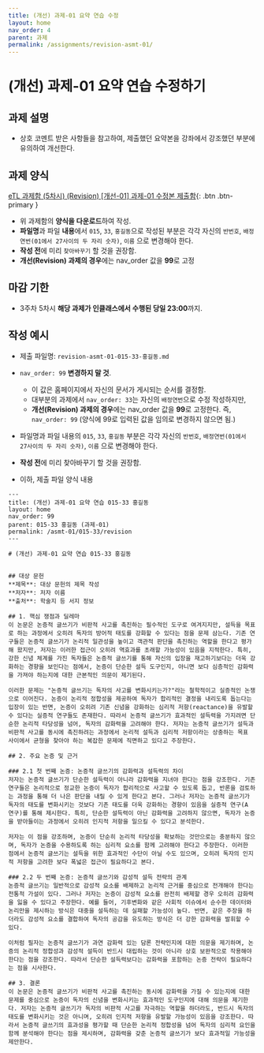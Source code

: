 ```yaml
---
title: (개선) 과제-01 요약 연습 수정
layout: home
nav_order: 4
parent: 과제
permalink: /assignments/revision-asmt-01/
---
```


# (개선) 과제-01 요약 연습 수정하기

## 과제 설명

- 상호 코멘트 받은 사항들을 참고하여, 제출했던 요약본을 강좌에서 강조했던 부분에 유의하여 개선한다.

## 과제 양식

[eTL 과제함 (5차시) (Revision) [개선-01] 과제-01 수정본 제출함](https://myetl.snu.ac.kr/){: .btn .btn-primary }

- 위 과제함의 **양식을 다운로드**하여 작성.
- **파일명**과 파일 **내용**에서 `015`, `33`, `홍길동`으로 작성된 부분은 각각 자신의 `반번호`, `배정연번(01에서 27사이의 두 자리 숫자)`, `이름` 으로 변경해야 한다. 
- **작성 전**에 미리 `찾아바꾸기` 할 것을 권장함.
- **개선(Revision) 과제의 경우**에는 nav_order 값을 **99**로 고정

## 마감 기한

- 3주차 5차시 **해당 과제가 인클래스에서 수행된 당일 23:00**까지.


## 작성 예시

- 제출 파일명: `revision-asmt-01-015-33-홍길동.md` 
- `nav_order: 99` **변경하지 말 것**.
    - 이 값은 홈페이지에서 자신의 문서가 게시되는 순서를 결정함.
    - 대부분의 과제에서 `nav_order: 33`는 자신의 `배정연번`으로 수정 작성하지만,
    - **개선(Revision) 과제의 경우**에는 nav_order 값을 **99**로 고정한다. 즉, `nav_order: 99` (양식에 99로 입력된 값을 임의로 변경하지 않으면 됨.)
- 파일명과 파일 내용의 `015`, `33`, `홍길동` 부분은 각각 자신의 `반번호`, `배정연번(01에서 27사이의 두 자리 숫자)`, `이름` 으로 변경해야 한다. 
- **작성 전**에 미리 찾아바꾸기 할 것을 권장함.

- 이하, 제출 파일 양식 내용

```
---
title: (개선) 과제-01 요약 연습 015-33 홍길동
layout: home
nav_order: 99
parent: 015-33 홍길동 (과제-01)
permalink: /asmt-01/015-33/revision
---

# (개선) 과제-01 요약 연습 015-33 홍길동 


## 대상 문헌
**제목**: 대상 문헌의 제목 작성  
**저자**: 저자 이름  
**출처**: 학술지 등 서지 정보  

## 1. 핵심 쟁점과 딜레마  
이 논문은 논증적 글쓰기가 비판적 사고를 촉진하는 필수적인 도구로 여겨지지만, 설득을 목표로 하는 과정에서 오히려 독자의 방어적 태도를 강화할 수 있다는 점을 문제 삼는다. 기존 연구들은 논증적 글쓰기가 논리적 일관성을 높이고 객관적 판단을 촉진하는 역할을 한다고 평가해 왔지만, 저자는 이러한 접근이 오히려 역효과를 초래할 가능성이 있음을 지적한다. 특히, 강한 신념 체계를 가진 독자들은 논증적 글쓰기를 통해 자신의 입장을 재고하기보다는 더욱 강화하는 경향을 보인다는 점에서, 논증이 단순한 설득 도구인지, 아니면 보다 심층적인 감화력을 가져야 하는지에 대한 근본적인 의문이 제기된다.  

이러한 문제는 "논증적 글쓰기는 독자의 사고를 변화시키는가?"라는 철학적이고 실증적인 논쟁으로 이어진다. 논증이 논리적 정합성을 제공하여 독자가 합리적인 결정을 내리도록 돕는다는 입장이 있는 반면, 논증이 오히려 기존 신념을 강화하는 심리적 저항(reactance)을 유발할 수 있다는 실증적 연구들도 존재한다. 따라서 논증적 글쓰기가 효과적인 설득력을 가지려면 단순한 논리적 타당성을 넘어, 독자의 감화력을 고려해야 한다. 저자는 논증적 글쓰기가 설득과 비판적 사고를 동시에 촉진하려는 과정에서 논리적 설득과 심리적 저항이라는 상충하는 목표 사이에서 균형을 찾아야 하는 복잡한 문제에 직면하고 있다고 주장한다.  

## 2. 주요 논증 및 근거  

### 2.1 첫 번째 논증: 논증적 글쓰기의 감화력과 설득력의 차이  
저자는 논증적 글쓰기가 단순한 설득력이 아니라 감화력을 지녀야 한다는 점을 강조한다. 기존 연구들은 논리적으로 정교한 논증이 독자가 합리적으로 사고할 수 있도록 돕고, 반론을 검토하는 과정을 통해 더 나은 판단을 내릴 수 있게 한다고 본다. 그러나 저자는 논증적 글쓰기가 독자의 태도를 변화시키는 것보다 기존 태도를 더욱 강화하는 경향이 있음을 실증적 연구(A 연구)를 통해 제시한다. 특히, 단순한 설득력이 아닌 감화력을 고려하지 않으면, 독자가 논증을 받아들이는 과정에서 오히려 인지적 저항을 일으킬 수 있다고 분석한다.  

저자는 이 점을 강조하며, 논증이 단순히 논리적 타당성을 확보하는 것만으로는 충분하지 않으며, 독자가 논증을 수용하도록 하는 심리적 요소를 함께 고려해야 한다고 주장한다. 이러한 점에서 논증적 글쓰기는 설득을 위한 효과적인 수단이 아닐 수도 있으며, 오히려 독자의 인지적 저항을 고려한 보다 폭넓은 접근이 필요하다고 본다.  

### 2.2 두 번째 논증: 논증적 글쓰기와 감성적 설득 전략의 관계  
논증적 글쓰기는 일반적으로 감성적 요소를 배제하고 논리적 근거를 중심으로 전개해야 한다는 전통적 가설이 있다. 그러나 저자는 논증이 감성적 요소를 완전히 배제할 경우 오히려 감화력을 잃을 수 있다고 주장한다. 예를 들어, 기후변화와 같은 사회적 이슈에서 순수한 데이터와 논리만을 제시하는 방식은 대중을 설득하는 데 실패할 가능성이 높다. 반면, 같은 주장을 하더라도 감성적 요소를 결합하여 독자의 공감을 유도하는 방식은 더 강한 감화력을 발휘할 수 있다.  

이처럼 필자는 논증적 글쓰기가 과연 감화력 있는 담론 전략인지에 대한 의문을 제기하며, 논증의 논리적 정합성과 감성적 설득이 반드시 대립하는 것이 아니라 상호 보완적으로 작용해야 한다는 점을 강조한다. 따라서 단순한 설득력보다는 감화력을 포함하는 논증 전략이 필요하다는 점을 시사한다.  

## 3. 결론  
이 논문은 논증적 글쓰기가 비판적 사고를 촉진하는 동시에 감화력을 가질 수 있는지에 대한 문제를 중심으로 논증이 독자의 신념을 변화시키는 효과적인 도구인지에 대해 의문을 제기한다. 저자는 논증적 글쓰기가 독자의 비판적 사고를 자극하는 역할을 하더라도, 반드시 독자의 태도를 변화시키는 것은 아니며, 오히려 인지적 저항을 유발할 가능성이 있음을 강조한다. 따라서 논증적 글쓰기의 효과성을 평가할 때 단순한 논리적 정합성을 넘어 독자의 심리적 요인을 함께 분석해야 한다는 점을 제시하며, 감화력을 갖춘 논증적 글쓰기가 보다 효과적일 가능성을 제안한다.  

```

